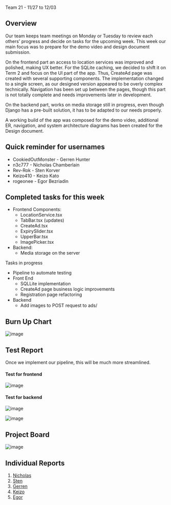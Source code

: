 Team 21 - 11/27 to 12/03

## Overview

Our team keeps team meetings on Monday or Tuesday to review each others' progress and decide on tasks for the upcoming week. This week our main focus was to prepare for the demo video and design document submission.

On the frontend part an access to location services was improved and polished, making UX better. For the SQLite caching, we decided to shift it on Term 2 and focus on the UI part of the app. Thus, CreateAd page was created with several supporting components. The implementation changed to a single screen, as our designed version appeared to be overly complex technically. Navigation has been set up between the pages, though this part is not totally complete and needs improvements later in development.

On the backend part, works on media storage still in progress, even though Django has a pre-built solution, it has to be adapted to our needs properly.

A working build of the app was composed for the demo video, additional ER, navigation, and system architecture diagrams has been created for the Design document.

## Quick reminder for usernames

* CookiedOutMonster - Gerren Hunter
* n3c777 - Nicholas Chamberlain
* Rev-Rok - Sten Korver
* Keizo410 - Keizo Kato
* rogeonee - Egor Bezriadin

## Completed tasks for this week

- Frontend Components:
    - LocationService.tsx
    - TabBar.tsx (updates)
    - CreateAd.tsx
    - ExpirySlider.tsx
    - UpperBar.tsx
    - ImagePicker.tsx
- Backend: 
  - Media storage on the server
  
Tasks in progress
- Pipeline to automate testing
- Front End
  - SQLLite implementation
  - CreateAd page business logic improvements
  - Registration page refactoring
- Backend 
  - Add images to POST request to ads/

## Burn Up Chart
![image](https://github.com/COSC-499-W2023/year-long-project-team-21/assets/86142834/24841b20-267f-44f7-b7f4-fb0d9d07076d)

## Test Report

Once we implement our pipeline, this will be much more streamlined. 

#### Test for frontend
![image](https://github.com/COSC-499-W2023/year-long-project-team-21/assets/86142834/d8ed7fc9-f5b9-4a9f-b0f2-3a3ecb191124)

#### Test for backend 
![image](https://github.com/COSC-499-W2023/year-long-project-team-21/assets/86142834/c27ae8d1-fd02-40d4-be06-7fe845d75c02)

![image](https://github.com/COSC-499-W2023/year-long-project-team-21/assets/86142834/476cb781-d6c6-422a-9ff0-c977a3b04884)

## Project Board
![image](https://github.com/COSC-499-W2023/year-long-project-team-21/assets/86142834/aaf4ec15-7589-42ad-ac27-0d232232a369)

## Individual Reports

1. [Nicholas](../personal%20log/Nicholas_Report.md)
2. [Sten](../personal%20log/Sten_Report.md)
3. [Gerren](../personal%20log/Gerren_Report.md)
4. [Keizo](../personal%20log/Keizo_Report.md)
5. [Egor](../personal%20log/Egor_Report.md)
